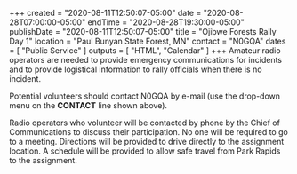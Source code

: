 +++
created = "2020-08-11T12:50:07-05:00"
date = "2020-08-28T07:00:00-05:00"
endTime = "2020-08-28T19:30:00-05:00"
publishDate = "2020-08-11T12:50:07-05:00"
title = "Ojibwe Forests Rally Day 1"
location = "Paul Bunyan State Forest, MN"
contact = "N0GQA"
dates = [ "Public Service" ]
outputs = [ "HTML", "Calendar" ]
+++
Amateur radio operators are needed to provide emergency communications
for incidents and to provide logistical information to rally officials
when there is no incident.

Potential volunteers should contact N0GQA by e-mail (use the drop-down
menu on the **CONTACT** line shown above).

Radio operators who volunteer will be contacted by phone by the Chief of
Communications to discuss their participation.  No one will be required to
go to a meeting.  Directions will be provided to drive directly to the
assignment location.  A schedule will be provided to allow safe travel from
Park Rapids to the assignment.
